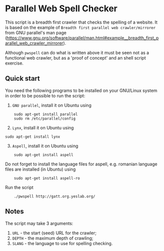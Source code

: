 Parallel Web Spell Checker
==========================

This script is a breadth first crawler that checks the spelling of a website. 
It is based on the example of `Breadth first parallel web crawler/mirrorer` from GNU parallel's man page (https://www.gnu.org/software/parallel/man.html#example__breadth_first_parallel_web_crawler_mirrorer).

Although `pwspell` can do what is written above it must be seen not as a functional web crawler, but as a 'proof of concept' and an shell script exercise.

Quick start
-----------

You need the following programs to be installed on your GNU/Linux system in order to be possible to run the script:
1. `GNU parallel`, install it on Ubuntu using

```
    sudo apt-get install parallel
    sudo rm /etc/parallel/config
```
2. `Lynx`, install it on Ubuntu using

```
sudo apt-get install lynx
```
3. `Aspell`, install it on Ubuntu using

```
    sudo apt-get install aspell   
```
Do not forget to install the language files for aspell, e.g. romanian language files are installed (in Ubuntu) using

``` 
    sudo apt-get install aspell-ro
```

Run the script

```
    ./pwspell http://gatt.org.yeslab.org/
```

Notes
-----

The script may take 3 arguments:
1. `URL` - the start (seed) URL for the crawler;
2. `DEPTH` - the maximum depth of crawling;
3. `SLANG` - the language to use for spelling checking.
